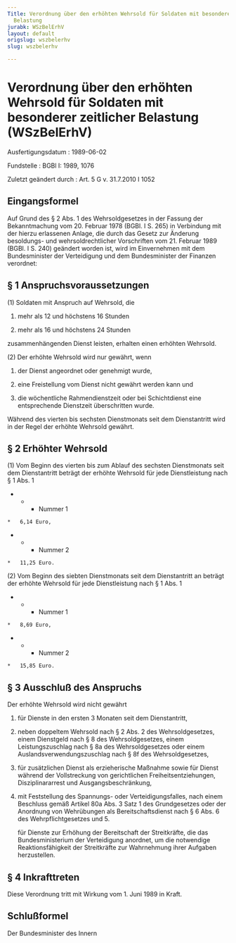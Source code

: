 ```yaml
---
Title: Verordnung über den erhöhten Wehrsold für Soldaten mit besonderer zeitlicher
  Belastung
jurabk: WSzBelErhV
layout: default
origslug: wszbelerhv
slug: wszbelerhv

---
```


# Verordnung über den erhöhten Wehrsold für Soldaten mit besonderer zeitlicher Belastung (WSzBelErhV)

Ausfertigungsdatum
:   1989-06-02

Fundstelle
:   BGBl I: 1989, 1076

Zuletzt geändert durch
:   Art. 5 G v. 31.7.2010 I 1052

## Eingangsformel

Auf Grund des § 2 Abs. 1 des Wehrsoldgesetzes in der Fassung der
Bekanntmachung vom 20. Februar 1978 (BGBl. I S. 265) in Verbindung mit
der hierzu erlassenen Anlage, die durch das Gesetz zur Änderung
besoldungs- und wehrsoldrechtlicher Vorschriften vom 21. Februar 1989
(BGBl. I S. 240) geändert worden ist, wird im Einvernehmen mit dem
Bundesminister der Verteidigung und dem Bundesminister der Finanzen
verordnet:

## § 1 Anspruchsvoraussetzungen

(1) Soldaten mit Anspruch auf Wehrsold, die

1.  mehr als 12 und höchstens 16 Stunden


2.  mehr als 16 und höchstens 24 Stunden



zusammenhängenden Dienst leisten, erhalten einen erhöhten Wehrsold.

(2) Der erhöhte Wehrsold wird nur gewährt, wenn

1.  der Dienst angeordnet oder genehmigt wurde,


2.  eine Freistellung vom Dienst nicht gewährt werden kann und


3.  die wöchentliche Rahmendienstzeit oder bei Schichtdienst eine
    entsprechende Dienstzeit überschritten wurde.



Während des vierten bis sechsten Dienstmonats seit dem Dienstantritt
wird in der Regel der erhöhte Wehrsold gewährt.

## § 2 Erhöhter Wehrsold

(1) Vom Beginn des vierten bis zum Ablauf des sechsten Dienstmonats
seit dem Dienstantritt beträgt der erhöhte Wehrsold für jede
Dienstleistung nach § 1 Abs. 1

*    *   - Nummer 1

    *   6,14 Euro,


*    *   - Nummer 2

    *   11,25 Euro.




(2) Vom Beginn des siebten Dienstmonats seit dem Dienstantritt an
beträgt der erhöhte Wehrsold für jede Dienstleistung nach § 1 Abs. 1

*    *   - Nummer 1

    *   8,69 Euro,


*    *   - Nummer 2

    *   15,85 Euro.

## § 3 Ausschluß des Anspruchs

Der erhöhte Wehrsold wird nicht gewährt

1.  für Dienste in den ersten 3 Monaten seit dem Dienstantritt,


2.  neben doppeltem Wehrsold nach § 2 Abs. 2 des Wehrsoldgesetzes, einem
    Dienstgeld nach § 8 des Wehrsoldgesetzes, einem Leistungszuschlag nach
    § 8a des Wehrsoldgesetzes oder einem Auslandsverwendungszuschlag nach
    § 8f des Wehrsoldgesetzes,


3.  für zusätzlichen Dienst als erzieherische Maßnahme sowie für Dienst
    während der Vollstreckung von gerichtlichen Freiheitsentziehungen,
    Disziplinararrest und Ausgangsbeschränkung,


4.  mit Feststellung des Spannungs- oder Verteidigungsfalles, nach einem
    Beschluss gemäß Artikel 80a Abs. 3 Satz 1 des Grundgesetzes oder der
    Anordnung von Wehrübungen als Bereitschaftsdienst nach § 6 Abs. 6 des
    Wehrpflichtgesetzes und 5.

    für Dienste zur Erhöhung der Bereitschaft der Streitkräfte, die das
    Bundesministerium der Verteidigung anordnet, um die notwendige
    Reaktionsfähigkeit der Streitkräfte zur Wahrnehmung ihrer Aufgaben
    herzustellen.

## § 4 Inkrafttreten

Diese Verordnung tritt mit Wirkung vom 1. Juni 1989 in Kraft.

## Schlußformel

Der Bundesminister des Innern

